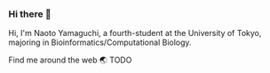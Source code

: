 ### Hi there 👋

Hi, I'm Naoto Yamaguchi, a fourth-student at the University of Tokyo, majoring in Bioinformatics/Computational Biology.


Find me around the web 🌏
TODO
<!--
**Naoto-Yamaguchi/Naoto-Yamaguchi** is a ✨ _special_ ✨ repository because its `README.md` (this file) appears on your GitHub profile.

Here are some ideas to get you started:

- 🔭 I’m currently working on ...
- 🌱 I’m currently learning ...
- 👯 I’m looking to collaborate on ...
- 🤔 I’m looking for help with ...
- 💬 Ask me about ...
- 📫 How to reach me: ...
- 😄 Pronouns: ...
- ⚡ Fun fact: ...
-->
